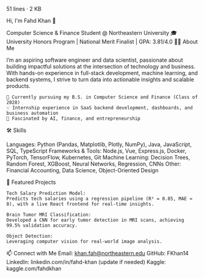 51 lines · 2 KB

Hi, I'm Fahd Khan 👋

Computer Science & Finance Student @ Northeastern University
🎓 University Honors Program | National Merit Finalist | GPA: 3.81/4.0
👨‍💻 About Me

I’m an aspiring software engineer and data scientist, passionate about building impactful solutions at the intersection of technology and business. With hands-on experience in full-stack development, machine learning, and backend systems, I strive to turn data into actionable insights and scalable products.

    🚀 Currently pursuing my B.S. in Computer Science and Finance (Class of 2028)
    💡 Internship experience in SaaS backend development, dashboards, and business automation
    🧠 Fascinated by AI, finance, and entrepreneurship

🛠️ Skills

Languages: Python (Pandas, Matplotlib, Plotly, NumPy), Java, JavaScript, SQL, TypeScript
Frameworks & Tools: Node.js, Vue, Express.js, Docker, PyTorch, TensorFlow, Kubernetes, Git
Machine Learning: Decision Trees, Random Forest, XGBoost, Neural Networks, Regression, CNNs
Other: Financial Accounting, Data Science, Object-Oriented Design

🌟 Featured Projects

    Tech Salary Prediction Model:
    Predicts tech salaries using a regression pipeline (R² = 0.85, MAE ≈ 8), with a live React frontend for real-time insights.

    Brain Tumor MRI Classification:
    Developed a CNN for early tumor detection in MRI scans, achieving 99.5% validation accuracy.

    Object Detection:
    Leveraging computer vision for real-world image analysis.

📫 Connect with Me
Email: khan.fah@northeastern.edu
GitHub: FKhan14
LinkedIn: linkedin.com/in/fahd-khan (update if needed)
Kaggle: kaggle.com/fahdkhan 

